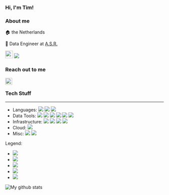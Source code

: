 ### Hi, I'm Tim!

### About me
:house: the Netherlands

:office: Data Engineer at [A.S.R.][2] 

<img height="24" width="24" src="https://cdn.jsdelivr.net/npm/simple-icons@v3/icons/keybase.svg" /> ![](https://img.shields.io/keybase/pgp/timvoets)

### Reach out to me
[<img align="left" alt="Tim Voets | LinkedIn" width="22px" src="https://cdn.jsdelivr.net/npm/simple-icons@v3/icons/linkedin.svg" />][1]
<br />

### Tech Stuff
---
- Languages: 
![](https://img.shields.io/badge/-Python-brightgreen?style=flat&logo=Python&logoColor=white)
![](https://img.shields.io/badge/-Rust-blue?style=flat&logo=Rust&logoColor=white)
![](https://img.shields.io/badge/-Java-red?style=flat&logo=java&logoColor=white)
- Data Tools: 
![](https://img.shields.io/badge/-ElasticSearch-green?style=flat&logo=elasticsearch&logoColor=white)
![](https://img.shields.io/badge/-Logstash-brightgreen?style=flat&logo=logstash&logoColor=white)
![](https://img.shields.io/badge/-Beats-green?style=flat&logo=beats&logoColor=white)
![](https://img.shields.io/badge/-Apache_Kafka-brightgreen?style=flat&logo=apache-kafka&logoColor=white)
![](https://img.shields.io/badge/-Apache%20Spark-blue?style=flat&logo=apache-spark&logoColor=white)
![](https://img.shields.io/badge/-Apache%20Airflow-blue?style=flat&logo=apache-airflow&logoColor=white)
- Infrastructure:
![](https://img.shields.io/badge/-Kubernetes-green?style=flat&logo=kubernetes&logoColor=white)
![](https://img.shields.io/badge/-Docker-green?style=flat&logo=docker&logoColor=white)
![](https://img.shields.io/badge/-Terraform-yellow?style=flat&logo=terraform)
![](https://img.shields.io/badge/-Linux-green?style=flat-square&logo=linux&logoColor=white)
- Cloud:
![](https://img.shields.io/badge/Microsoft%20Azure-blue?style=flat&logo=microsoft-azure&logoColor=white)
- Misc:
![](https://img.shields.io/badge/-Git-yellow?style=flat-square&logo=git&logoColor=white)
![](https://img.shields.io/badge/-Bash-yellow?style=flat-square&logo=git&logoColor=white)

Legend:
- ![](https://img.shields.io/badge/level-very%20experienced-brightgreen)
- ![](https://img.shields.io/badge/level-experienced-green)
- ![](https://img.shields.io/badge/level-somewhat%20experienced-yellow)
- ![](https://img.shields.io/badge/level-rusty-red)
- ![](https://img.shields.io/badge/level-learning-blue)

![My github stats](https://github-readme-stats.vercel.app/api?username=Duchadian&hide=stars)

[1]: https://www.linkedin.com/in/tim-voets/
[2]: https://asr.nl
